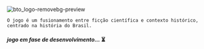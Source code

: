 ![bto_logo-removebg-preview](https://github.com/senhorN/Brazil_Time_Odyssey/assets/90424448/3831ab81-0290-42a1-aaae-314f96810a4b)

`O jogo é um fusionamento entre ficção científica e contexto histórico, centrado na história do Brasil. ` 
#### ***jogo em fase de desenvolvimento...*** ⏳

